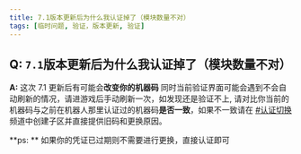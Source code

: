 ```yaml
---
title: 7.1版本更新后为什么我认证掉了（模块数量不对）
tags: [临时问题, 验证，版本更新, 验证]
---
```


## Q: `7.1`版本更新后为什么我认证掉了（模块数量不对）
**A:** 这次 7.1 更新后有可能会**改变你的机器码**
同时当前验证界面可能会遇到不会自动刷新的情况，请进游戏后手动刷新一次，如发现还是验证不上, 请对比你当前的机器码与之前在机器人那里认证过的机器码**是否一致**，如果不一致请在 ⁠[#认证切换](https://discord.com/channels/1258981591124938762/1289493194526036029) 频道中创建子区并直接提供旧码和更换原因。

**ps: ** 如果你的凭证已过期则不需要进行更换，直接认证即可
